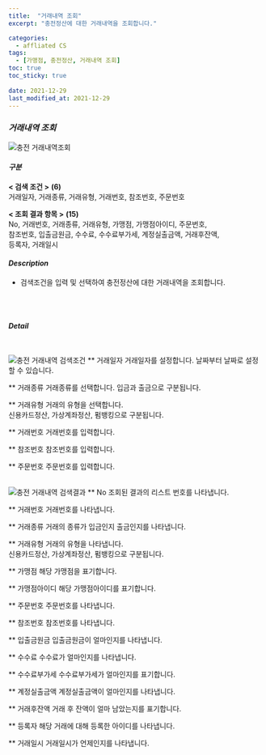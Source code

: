 ```yaml
---
title:  "거래내역 조회"
excerpt: "충전정산에 대한 거래내역을 조회합니다."

categories:
  - affliated CS
tags:
  - [가맹점, 충전정산, 거래내역 조회]
toc: true
toc_sticky: true
 
date: 2021-12-29
last_modified_at: 2021-12-29
---
```

### *거래내역 조회*
![충전 거래내역조회](https://user-images.githubusercontent.com/95394003/147639719-34267411-da15-465b-bddf-5bfb7215ae0f.jpeg)

#### *구분* <br>
**< 검색 조건 >** **(6)**
<br>거래일자, 거래종류, 거래유형, 거래번호, 참조번호, 주문번호

**< 조회 결과 항목 >** **(15)**
<br>No, 거래번호, 거래종류, 거래유형, 가맹점, 가맹점아이디, 주문번호,<br>참조번호, 입출금원금, 수수료, 수수료부가세, 계정실출금액, 거래후잔액,<br>등록자, 거래일시

#### *Description*
- 검색조건을 입력 및 선택하여 충전정산에 대한 거래내역을 조회합니다.
<br>
<br>

#### *Detail*
<br>

![충전 거래내역 검색조건](https://user-images.githubusercontent.com/95394003/147639724-24b85cf5-5d37-4427-b7a3-10a4974da596.jpeg)
** 거래일자
거래일자를 설정합니다. 날짜부터 날짜로 설정할 수 있습니다.

** 거래종류
거래종류를 선택합니다. 입금과 출금으로 구분됩니다.

** 거래유형
거래의 유형을 선택합니다.<br>신용카드정산, 가상계좌정산, 펌뱅킹으로 구분됩니다.

** 거래번호
거래번호를 입력합니다.

** 참조번호
참조번호를 입력합니다.

** 주문번호
주문번호를 입력합니다.
<br>
<br>

![충전 거래내역 검색결과](https://user-images.githubusercontent.com/95394003/147639729-7a8e162f-3f1e-47e8-a873-339542ce1a27.jpeg)
** No
조회된 결과의 리스트 번호를 나타냅니다.

** 거래번호
거래번호를 나타냅니다.

** 거래종류
거래의 종류가 입금인지 출금인지를 나타냅니다.

** 거래유형
거래의 유형을 나타냅니다.<br>
신용카드정산, 가상계좌정산, 펌뱅킹으로 구분됩니다.

** 가맹점
해당 가맹점을 표기합니다.

** 가맹점아이디
해당 가맹점아이디를 표기합니다.

** 주문번호
주문번호를 나타냅니다.

** 참조번호
참조번호를 나타냅니다.

** 입출금원금
입출금원금이 얼마인지를 나타냅니다.

** 수수료
수수료가 얼마인지를 나타냅니다.

** 수수료부가세
수수료부가세가 얼마인지를 표기합니다.

** 계정실출금액
계정실출금액이 얼마인지를 나타냅니다.

** 거래후잔액
거래 후 잔액이 얼마 남았는지를 표기합니다.

** 등록자
해당 거래에 대해 등록한 아이디를 나타냅니다.

** 거래일시
거래일시가 언제인지를 나타냅니다.

